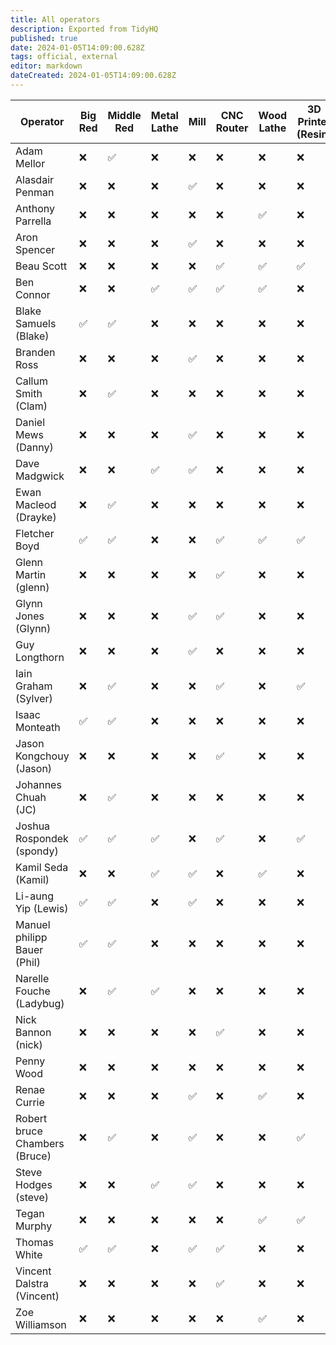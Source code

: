 ```yaml
---
title: All operators
description: Exported from TidyHQ
published: true
date: 2024-01-05T14:09:00.628Z
tags: official, external
editor: markdown
dateCreated: 2024-01-05T14:09:00.628Z
---
```


| Operator | Big Red | Middle Red | Metal Lathe | Mill | CNC Router | Wood Lathe | 3D Printer (Resin) | 3D Printer (FDM) |
| --- | --- | --- | --- | --- | --- | --- | --- | --- |
| Adam Mellor | ❌ | ✅ | ❌ | ❌ | ❌ | ❌ | ❌ | ❌ | 
| Alasdair Penman | ❌ | ❌ | ❌ | ✅ | ❌ | ❌ | ❌ | ❌ | 
| Anthony Parrella | ❌ | ❌ | ❌ | ❌ | ❌ | ✅ | ❌ | ❌ | 
| Aron Spencer | ❌ | ❌ | ❌ | ✅ | ❌ | ❌ | ❌ | ❌ | 
| Beau Scott | ❌ | ❌ | ❌ | ❌ | ✅ | ✅ | ✅ | ✅ | 
| Ben Connor | ❌ | ❌ | ✅ | ✅ | ✅ | ✅ | ❌ | ✅ | 
| Blake Samuels (Blake) | ✅ | ✅ | ❌ | ❌ | ❌ | ❌ | ❌ | ❌ | 
| Branden Ross | ❌ | ❌ | ❌ | ✅ | ❌ | ❌ | ❌ | ❌ | 
| Callum Smith (Clam) | ❌ | ✅ | ❌ | ❌ | ❌ | ❌ | ❌ | ❌ | 
| Daniel Mews (Danny) | ❌ | ❌ | ❌ | ✅ | ❌ | ❌ | ❌ | ❌ | 
| Dave Madgwick | ❌ | ❌ | ✅ | ✅ | ❌ | ❌ | ❌ | ❌ | 
| Ewan Macleod (Drayke) | ❌ | ✅ | ❌ | ❌ | ❌ | ❌ | ❌ | ❌ | 
| Fletcher Boyd | ✅ | ✅ | ❌ | ❌ | ✅ | ✅ | ✅ | ✅ | 
| Glenn Martin (glenn) | ❌ | ❌ | ❌ | ❌ | ✅ | ❌ | ❌ | ❌ | 
| Glynn Jones (Glynn) | ❌ | ❌ | ❌ | ✅ | ✅ | ❌ | ❌ | ❌ | 
| Guy Longthorn | ❌ | ❌ | ❌ | ✅ | ❌ | ❌ | ❌ | ❌ | 
| Iain Graham (Sylver) | ❌ | ✅ | ❌ | ❌ | ✅ | ❌ | ✅ | ❌ | 
| Isaac Monteath | ✅ | ✅ | ❌ | ❌ | ❌ | ❌ | ❌ | ❌ | 
| Jason Kongchouy (Jason) | ❌ | ❌ | ❌ | ❌ | ✅ | ❌ | ❌ | ❌ | 
| Johannes Chuah (JC) | ❌ | ✅ | ❌ | ❌ | ❌ | ❌ | ❌ | ❌ | 
| Joshua Rospondek (spondy) | ✅ | ✅ | ✅ | ❌ | ✅ | ❌ | ✅ | ✅ | 
| Kamil Seda (Kamil) | ❌ | ❌ | ✅ | ✅ | ❌ | ✅ | ❌ | ❌ | 
| Li-aung Yip (Lewis) | ✅ | ✅ | ❌ | ✅ | ❌ | ❌ | ❌ | ❌ | 
| Manuel philipp Bauer (Phil) | ✅ | ✅ | ❌ | ❌ | ❌ | ❌ | ❌ | ❌ | 
| Narelle Fouche (Ladybug) | ❌ | ✅ | ✅ | ❌ | ❌ | ❌ | ❌ | ❌ | 
| Nick Bannon (nick) | ❌ | ❌ | ❌ | ❌ | ✅ | ❌ | ❌ | ❌ | 
| Penny Wood | ❌ | ❌ | ❌ | ❌ | ❌ | ❌ | ❌ | ✅ | 
| Renae Currie | ❌ | ❌ | ❌ | ✅ | ❌ | ✅ | ❌ | ❌ | 
| Robert bruce Chambers (Bruce) | ❌ | ✅ | ❌ | ✅ | ❌ | ❌ | ✅ | ✅ | 
| Steve Hodges (steve) | ❌ | ❌ | ✅ | ✅ | ❌ | ❌ | ❌ | ❌ | 
| Tegan Murphy | ❌ | ❌ | ❌ | ❌ | ❌ | ✅ | ✅ | ❌ | 
| Thomas White | ✅ | ✅ | ❌ | ✅ | ✅ | ❌ | ❌ | ❌ | 
| Vincent Dalstra (Vincent) | ❌ | ❌ | ❌ | ❌ | ✅ | ❌ | ❌ | ❌ | 
| Zoe Williamson | ❌ | ❌ | ❌ | ❌ | ❌ | ✅ | ❌ | ❌ | 
